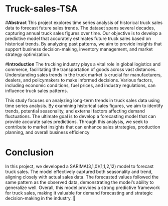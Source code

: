 # Truck-sales-TSA
#**Abstract**
This project explores time series analysis of historical truck sales data to forecast future sales trends. The dataset spans several decades, capturing annual truck sales figures over time. Our objective is to develop a predictive model that accurately estimates future truck sales based on historical trends. By analyzing past patterns, we aim to provide insights that support business decision-making, inventory management, and market strategy optimization.

#**Introduction**
The trucking industry plays a vital role in global logistics and commerce, facilitating the transportation of goods across vast distances. Understanding sales trends in the truck market is crucial for manufacturers, dealers, and policymakers to make informed decisions. Various factors, including economic conditions, fuel prices, and industry regulations, can influence truck sales patterns.

This study focuses on analyzing long-term trends in truck sales data using time series analysis. By examining historical sales figures, we aim to identify trends, potential seasonality, and external factors affecting demand fluctuations. The ultimate goal is to develop a forecasting model that can provide accurate sales predictions. Through this analysis, we seek to contribute to market insights that can enhance sales strategies, production planning, and overall business efficiency


# Conclusion
In this project, we developed a SARIMA(3,1,0)(1,1,2,12) model to forecast truck sales. The model effectively captured both seasonality and trend, aligning closely with actual sales data. The forecasted values followed the same pattern as the observed data, demonstrating the model’s ability to generalize well.
Overall, this model provides a strong predictive framework for truck sales, making it valuable for demand forecasting and strategic decision-making in the industry. 🚛
